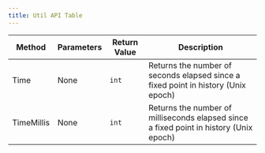 ```yaml
---
title: Util API Table
---
```


| Method     | Parameters | Return Value | Description                                                                            |
| ---------- | ---------- | ------------ | -------------------------------------------------------------------------------------- |
| Time       | None       | `int`        | Returns the number of seconds elapsed since a fixed point in history (Unix epoch)      |
| TimeMillis | None       | `int`        | Returns the number of milliseconds elapsed since a fixed point in history (Unix epoch) |
